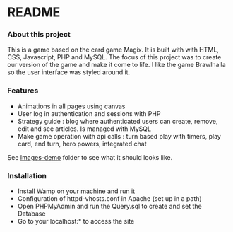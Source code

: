 
# README #


### About this project ###
<p>This is a game based on the card game Magix. It is built with with HTML, CSS, Javascript, PHP and MySQL.
The focus of this project was to create our version of the game and make it come to life. I like the game Brawlhalla so the user interface was styled around it.
</p>


### Features ###
* Animations in all pages using canvas
* User log in authentication and sessions with PHP
* Strategy guide : blog where authenticated users can create, remove, edit and see articles. Is managed with MySQL
* Make game operation with api calls : turn based play with timers, play card, end turn, hero powers, integrated chat

See [Images-demo](https://github.com/SteakPotato/Card-Game-Php/blob/main/Images-demo/magix.pdf) folder to see what it should looks like.
### Installation ###

* Install Wamp on your machine and run it
* Configuration of httpd-vhosts.conf in Apache (set up in a path)
* Open PHPMyAdmin and run the Query.sql to create and set the Database
* Go to your localhost:* to access the site
